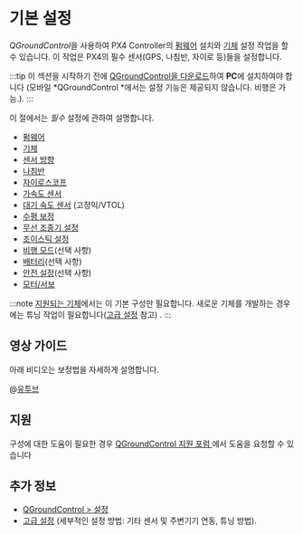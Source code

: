# 기본 설정

*QGroundControl*을 사용하여 PX4 Controller의 [펌웨어](../config/firmware.md) 설치와 [기체](../config/airframe.md) 설정 작업을 할 수 있습니다. 이 작업은 PX4의 필수 센서(GPS, 나침반, 자이로 등)들을 설정합니다.

:::tip
이 섹션을 시작하기 전에 [QGroundControl을 다운로드](http://qgroundcontrol.com/downloads/)하여 **PC**에 설치하여야 합니다 (모바일 *QGroundControl *에서는 설정 기능은 제공되지 않습니다. 비행은 가능.).
:::

이 절에서는 *필수* 설정에 관하여 설명합니다.

* [펌웨어](../config/firmware.md)
* [기체](../config/airframe.md)
* [센서 방향](../config/flight_controller_orientation.md)
* [나침반](../config/compass.md)
* [자이로스코프](../config/gyroscope.md)
* [가속도 센서](../config/accelerometer.md)
* [대기 속도 센서](../config/airspeed.md) (고정익/VTOL)
* [수평 보정](../config/level_horizon_calibration.md)
* [무선 조종기 설정](../config/radio.md)
* [조이스틱 설정](../config/joystick.md)
* [비행 모드](../config/flight_mode.md)(선택 사항)
* [배터리](../config/battery.md)(선택 사항)
* [안전 설정](../config/safety.md)(선택 사항)
* [모터/서보](../config/motors.md)

:::note
[지원되는 기체](../config/airframe.md)에서는 이 기본 구성만 필요합니다. 새로운 기체를 개발하는 경우에는 튜닝 작업이 필요합니다([고급 설정](../advanced_config/README.md) 참고) .
:::

## 영상 가이드

아래 비디오는 보정법을 자세하게 설명합니다.

@[유투브](https://youtu.be/91VGmdSlbo4)

## 지원

구성에 대한 도움이 필요한 경우 [QGroundControl 지원 포럼 ](http://discuss.px4.io/c/qgroundcontrol/qgroundcontrol-usage)에서 도움을 요청할 수 있습니다

## 추가 정보

* [QGroundControl > 설정](https://docs.qgroundcontrol.com/en/SetupView/SetupView.html)
* [고급 설정](../advanced_config/README.md) (세부적인 설정 방법: 기타 센서 및 주변기기 연동, 튜닝 방법).